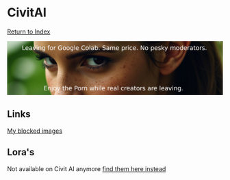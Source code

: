 # CivitAI

[Return to Index](/)

![leaving](blocked/banner2.jpeg)

## Links

[My blocked images](blocked)

## Lora's

Not available on Civit AI anymore [find them here instead](../FLUX)

